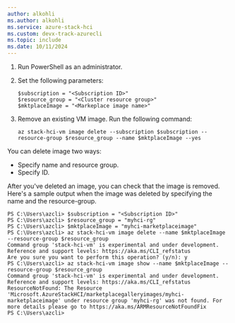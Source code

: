 ```yaml
---
author: alkohli
ms.author: alkohli
ms.service: azure-stack-hci
ms.custom: devx-track-azurecli
ms.topic: include
ms.date: 10/11/2024
---
```


1. Run PowerShell as an administrator.
1. Set the following parameters:

    ```azurecli
    $subscription = "<Subscription ID>"
    $resource_group = "<Cluster resource group>"
    $mktplaceImage = "<Markeplace image name>"    
    ```

1. Remove an existing VM image. Run the following command:

    ```azurecli
    az stack-hci-vm image delete --subscription $subscription --resource-group $resource_group --name $mktplaceImage --yes
    ```

You can delete image two ways:

- Specify name and resource group.
- Specify ID.

After you've deleted an image, you can check that the image is removed. Here's a sample output when the image was deleted by specifying the name and the resource-group.

```
PS C:\Users\azcli> $subscription = "<Subscription ID>"
PS C:\Users\azcli> $resource_group = "myhci-rg"
PS C:\Users\azcli> $mktplaceImage = "myhci-marketplaceimage"
PS C:\Users\azcli> az stack-hci-vm image delete --name $mktplaceImage --resource-group $resource_group
Command group 'stack-hci-vm' is experimental and under development. Reference and support levels: https://aka.ms/CLI_refstatus
Are you sure you want to perform this operation? (y/n): y
PS C:\Users\azcli> az stack-hci-vm image show --name $mktplaceImage --resource-group $resource_group
Command group 'stack-hci-vm' is experimental and under development. Reference and support levels: https://aka.ms/CLI_refstatus
ResourceNotFound: The Resource 'Microsoft.AzureStackHCI/marketplacegalleryimages/myhci-marketplaceimage' under resource group 'myhci-rg' was not found. For more details please go to https://aka.ms/ARMResourceNotFoundFix
PS C:\Users\azcli>
```
